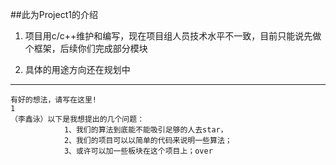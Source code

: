 ##此为Project1的介绍

1.  项目用c/c++维护和编写，现在项目组人员技术水平不一致，目前只能说先做个框架，后续你们完成部分模块

2.  具体的用途方向还在规划中

---

    有好的想法，请写在这里!
    1
    （李鑫泳）以下是我想提出的几个问题：
                1、我们的算法到底能不能吸引足够的人去star，
                2、我们的项目可以以简单的代码来说明一些算法；
                3、或许可以加一些板块在这个项目上；over
